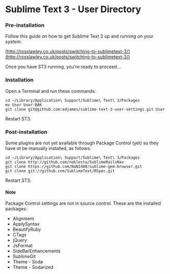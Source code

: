 # Sublime Text 3 - User Directory

### Pre-installation

Follow this guide on how to get Sublime Text 3 up and running on your system: 

[http://rosslawley.co.uk/posts/switching-to-sublimetext-3/](http://rosslawley.co.uk/posts/switching-to-sublimetext-3/)

Once you have ST3 running, you're ready to proceed...

### Installation

Open a Terminal and run these commands:

    cd ~/Library/Application\ Support/Sublime\ Text\ 3/Packages
    mv User User-BAK
    git clone git@github.com:edjames/sublime-text-3-user-settings.git User

Restart ST3.

### Post-installation

Some plugins are not yet available through Package Control (yet) so they have ot be manually installed, as follows:

	cd ~/Library/Application\ Support/Sublime\ Text\ 3/Packages
	git clone http://github.com/noklesta/SublimeRailsNav
	git clone https://github.com/NaN1488/sublime-gem-browser.git
	git clone git://github.com/SublimeText/RSpec.git

Restart ST3.

#### Note

Package Control settings are not in source control.
These are the installed packages:

- Alignment
- ApplySyntax
- BeautifyRuby
- CTags
- jQuery
- JsFormat
- SideBarEnhancements
- SublimeGit
- Theme - Soda
- Theme - Sodarized